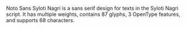 Noto Sans Syloti Nagri is a sans serif design for texts in the Syloti Nagri script. It has multiple weights, contains 87 glyphs, 3 OpenType features, and supports 68 characters.
